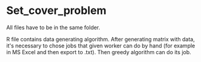 # Set_cover_problem

All files have to be in the same folder.

R file contains data generating algorithm.
After generating matrix with data, it's necessary to chose jobs that given worker can do by hand (for example in MS Excel and then export to .txt).
Then greedy algorithm can do its job.
